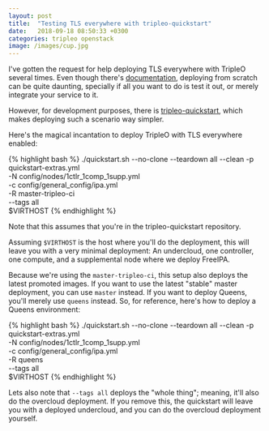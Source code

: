 ```yaml
---
layout: post
title:  "Testing TLS everywhere with tripleo-quickstart"
date:   2018-09-18 08:50:33 +0300
categories: tripleo openstack
image: /images/cup.jpg
---
```


I've gotten the request for help deploying TLS everywhere with TripleO several
times. Even though there's [documentation][tls-everywhere-docs], deploying from
scratch can be quite daunting, specially if all you want to do is test it out,
or merely integrate your service to it.

However, for development purposes, there is
[tripleo-quickstart][tripleo-quickstart], which makes deploying such a scenario
way simpler.

Here's the magical incantation to deploy TripleO with TLS everywhere enabled:

{% highlight bash %}
./quickstart.sh --no-clone --teardown all --clean -p quickstart-extras.yml \
    -N config/nodes/1ctlr_1comp_1supp.yml \
    -c config/general_config/ipa.yml \
    -R master-tripleo-ci \
    --tags all \
    $VIRTHOST
{% endhighlight %}

Note that this assumes that you're in the tripleo-quickstart repository.

Assuming ``$VIRTHOST`` is the host where you'll do the deployment, this will
leave you with a very minimal deployment: An undercloud, one controller, one
compute, and a supplemental node where we deploy FreeIPA.

Because we're using the ``master-tripleo-ci``, this setup also deploys the
latest promoted images. If you want to use the latest "stable" master
deployment, you can use ``master`` instead. If you want to deploy Queens,
you'll merely use ``queens`` instead. So, for reference, here's how to deploy a
Queens environment:

{% highlight bash %}
./quickstart.sh --no-clone --teardown all --clean -p quickstart-extras.yml \
    -N config/nodes/1ctlr_1comp_1supp.yml \
    -c config/general_config/ipa.yml \
    -R queens \
    --tags all \
    $VIRTHOST
{% endhighlight %}

Lets also note that ``--tags all`` deploys the "whole thing"; meaning, it'll
also do the overcloud deployment. If you remove this, the quickstart will leave
you with a deployed undercloud, and you can do the overcloud deployment
yourself.

[tls-everywhere-docs]: http://tripleo.org/install/advanced_deployment/ssl.html#tls-everywhere-for-the-overcloud
[tripleo-quickstart]: https://github.com/openstack/tripleo-quickstart
